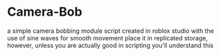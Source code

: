 # Camera-Bob
a simple camera bobbing module script created in roblox studio with the use of sine waves for smooth movement
place it in replicated storage, however, unless you are actually good in scripting you'll understand this


